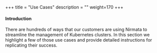 +++
title = "Use Cases"
description = ""
weight=170
+++

#### Introduction

There are hundreds of ways that our customers are using Nirmata to streamline the management of Kubernetes clusters. In this section we highlight a few of those use cases and provide detailed instructions for replicating their success.

